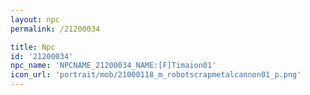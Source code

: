 ```yaml
---
layout: npc
permalink: /21200034

title: Npc
id: '21200034'
npc_name: 'NPCNAME_21200034_NAME:[F]Timaion01'
icon_url: 'portrait/mob/21000118_m_robotscrapmetalcannon01_p.png'
---
```

